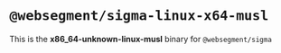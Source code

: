 # `@websegment/sigma-linux-x64-musl`

This is the **x86_64-unknown-linux-musl** binary for `@websegment/sigma`
